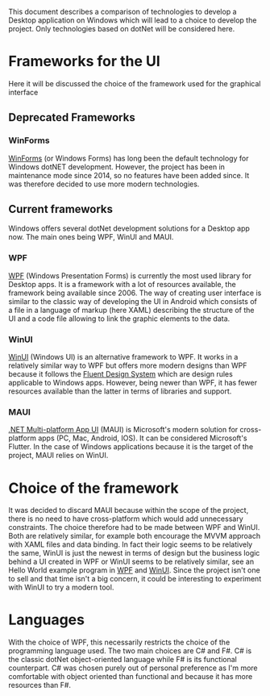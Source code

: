 This document describes a comparison of technologies to develop a Desktop application on Windows which will lead to a choice to develop the project. Only technologies based on dotNet will be considered here.

# Frameworks for the UI
Here it will be discussed the choice of the framework used for the graphical interface

## Deprecated Frameworks

### WinForms
[WinForms](https://learn.microsoft.com/en-us/dotnet/desktop/winforms/?view=netdesktop-6.0) (or Windows Forms) has long been the default technology for Windows dotNET development. However, the project has been in maintenance mode since 2014, so no features have been added since. It was therefore decided to use more modern technologies.

## Current frameworks
Windows offers several dotNet development solutions for a Desktop app now. The main ones being WPF, WinUI and MAUI.

### WPF
[WPF](https://learn.microsoft.com/en-us/dotnet/desktop/wpf/?view=netdesktop-6.0) (Windows Presentation Forms) is currently the most used library for Desktop apps. It is a framework with a lot of resources available, the framework being available since 2006. The way of creating user interface is similar to the classic way of developing the UI in Android which consists of a file in a language of markup (here XAML) describing the structure of the UI and a code file allowing to link the graphic elements to the data.

### WinUI

[WinUI](https://learn.microsoft.com/en-us/windows/apps/winui/) (Windows UI) is an alternative framework to WPF. It works in a relatively similar way to WPF but offers more modern designs than WPF because it follows the [Fluent Design System](https://www.microsoft.com/design/fluent/) which are design rules applicable to Windows apps. However, being newer than WPF, it has fewer resources available than the latter in terms of libraries and support.

### MAUI
[.NET Multi-platform App UI](https://learn.microsoft.com/en-us/dotnet/maui/?view=net-maui-7.0) (MAUI) is Microsoft's modern solution for cross-platform apps (PC, Mac, Android, IOS). It can be considered Microsoft's Flutter. In the case of Windows applications because it is the target of the project, MAUI relies on WinUI.


# Choice of the framework

It was decided to discard MAUI because within the scope of the project, there is no need to have cross-platform which would add unnecessary constraints. The choice therefore had to be made between WPF and WinUI. Both are relatively similar, for example both encourage the MVVM approach with XAML files and data binding. In fact their logic seems to be relatively the same, WinUI is just the newest in terms of design but the business logic behind a UI created in WPF or WinUI seems to be relatively similar, see an Hello World example program in [WPF](https://learn.microsoft.com/en-us/visualstudio/get-started/csharp/tutorial-wpf?view=vs-2022) and [WinUI](https://learn.microsoft.com/en-us/windows/apps/how-tos/hello-world-winui3). 
Since the project isn't one to sell and that time isn't a big concern, it could be interesting to experiment with WinUI to try a modern tool.

# Languages

With the choice of WPF, this necessarily restricts the choice of the programming language used. The two main choices are C# and F#. C# is the classic dotNet object-oriented language while F# is its functional counterpart.
C# was chosen purely out of personal preference as I'm more comfortable with object oriented than functional and because it has more resources than F#.
